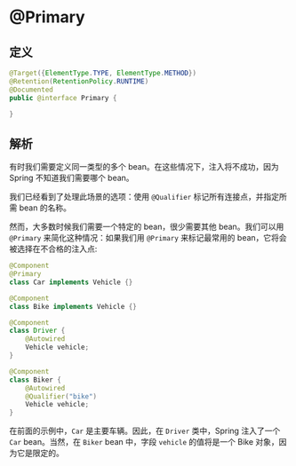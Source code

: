 # @Primary

## 定义

```java
@Target({ElementType.TYPE, ElementType.METHOD})
@Retention(RetentionPolicy.RUNTIME)
@Documented
public @interface Primary {

}
```

## 解析

有时我们需要定义同一类型的多个 bean。在这些情况下，注入将不成功，因为 Spring 不知道我们需要哪个 bean。

我们已经看到了处理此场景的选项：使用 `@Qualifier` 标记所有连接点，并指定所需 bean 的名称。

然而，大多数时候我们需要一个特定的 bean，很少需要其他 bean。我们可以用 `@Primary` 来简化这种情况：如果我们用 `@Primary` 来标记最常用的 bean，它将会被选择在不合格的注入点:

```java
@Component
@Primary
class Car implements Vehicle {}

@Component
class Bike implements Vehicle {}

@Component
class Driver {
    @Autowired
    Vehicle vehicle;
}

@Component
class Biker {
    @Autowired
    @Qualifier("bike")
    Vehicle vehicle;
}
```

在前面的示例中，`Car` 是主要车辆。因此，在 `Driver` 类中，Spring 注入了一个 `Car` bean。当然，在 `Biker` bean 中，字段 `vehicle` 的值将是一个 Bike 对象，因为它是限定的。

